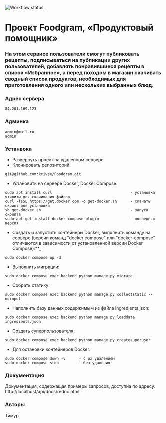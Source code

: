 ![Workflow status.](https://github.com/Saggitel/foodgram-project-react/actions/workflows/yamdb_workflow.yml/badge.svg)
# Проект Foodgram, «Продуктовый помощник»
### На этом сервисе пользователи смогут публиковать рецепты, подписываться на публикации других пользователей, добавлять понравившиеся рецепты в список «Избранное», а перед походом в магазин скачивать сводный список продуктов, необходимых для приготовления одного или нескольких выбранных блюд.

### Адрес сервера 
```
84.201.169.123
```

### Админка
```
admin@mail.ru
admin
```

### Устанвока
- Развернуть проект на удаленном сервере
- Клонировать репозиторий:
```
git@github.com:krivse/Foodgram.git
```

- Установить на сервере Docker, Docker Compose:
```
sudo apt install curl                                   - установка утилиты для скачивания файлов
curl -fsSL https://get.docker.com -o get-docker.sh      - скачать скрипт для установки
sh get-docker.sh                                        - запуск скрипта
sudo apt-get install docker-compose-plugin              - последняя версия 
```

- Создать и запустить контейнеры Docker, выполнить команду на сервере (версии команд "docker compose" или "docker-compose" отличаются в зависимости от установленной версии Docker Compose):**_
```
sudo docker compose up -d
```

- Выполнить миграции:
```
sudo docker compose exec backend python manage.py migrate
```

- Собрать статику:
```
sudo docker compose exec backend python manage.py collectstatic --noinput
```

- Наполнить базу данных содержимым из файла ingredients.json:
```
sudo docker compose exec backend python manage.py loaddata ingredients.json
```

- Создать суперпользователя:
```
sudo docker compose exec backend python manage.py createsuperuser
```

- Для остановки контейнеров Docker:
```
sudo docker compose down -v      - с их удалением
sudo docker compose stop         - без удаления
```

### Документация
Документация, содержащая примеры запросов, доступна по адресу: http://localhost/api/docs/redoc.html
### Авторы
Тимур
